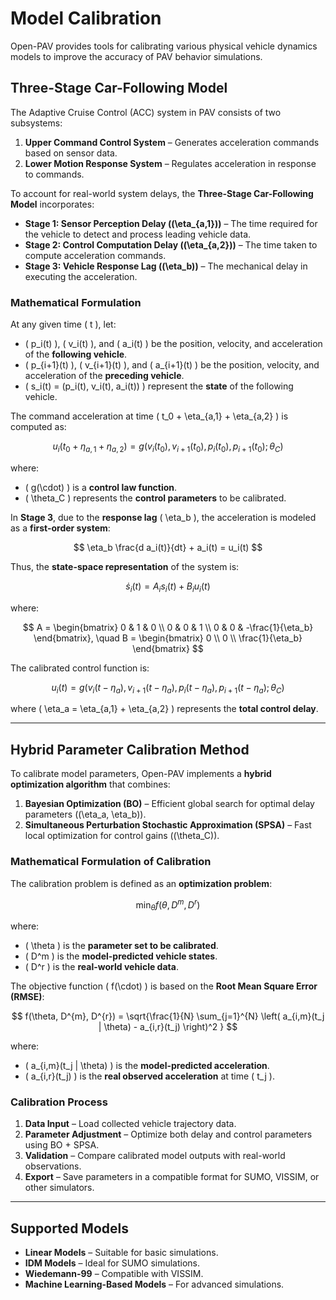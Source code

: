 # Model Calibration

Open-PAV provides tools for calibrating various physical vehicle dynamics models to improve the accuracy of PAV behavior simulations.

## Three-Stage Car-Following Model

The Adaptive Cruise Control (ACC) system in PAV consists of two subsystems:

1. **Upper Command Control System** – Generates acceleration commands based on sensor data.
2. **Lower Motion Response System** – Regulates acceleration in response to commands.

To account for real-world system delays, the **Three-Stage Car-Following Model** incorporates:
- **Stage 1: Sensor Perception Delay (\(\eta_{a,1}\))** – The time required for the vehicle to detect and process leading vehicle data.
- **Stage 2: Control Computation Delay (\(\eta_{a,2}\))** – The time taken to compute acceleration commands.
- **Stage 3: Vehicle Response Lag (\(\eta_b\))** – The mechanical delay in executing the acceleration.

### **Mathematical Formulation**
At any given time \( t \), let:
- \( p_i(t) \), \( v_i(t) \), and \( a_i(t) \) be the position, velocity, and acceleration of the **following vehicle**.
- \( p_{i+1}(t) \), \( v_{i+1}(t) \), and \( a_{i+1}(t) \) be the position, velocity, and acceleration of the **preceding vehicle**.
- \( s_i(t) = (p_i(t), v_i(t), a_i(t)) \) represent the **state** of the following vehicle.

The command acceleration at time \( t_0 + \eta_{a,1} + \eta_{a,2} \) is computed as:

$$
u_i(t_0 + \eta_{a,1} + \eta_{a,2}) = g(v_i(t_0), v_{i+1}(t_0), p_i(t_0), p_{i+1}(t_0); \theta_C)
$$

where:
- \( g(\cdot) \) is a **control law function**.
- \( \theta_C \) represents the **control parameters** to be calibrated.

In **Stage 3**, due to the **response lag** \( \eta_b \), the acceleration is modeled as a **first-order system**:

$$
\eta_b \frac{d a_i(t)}{dt} + a_i(t) = u_i(t)
$$

Thus, the **state-space representation** of the system is:

$$
\dot{s}_i(t) = A_i s_i(t) + B_i u_i(t)
$$

where:

$$
A =
\begin{bmatrix}
0 & 1 & 0 \\
0 & 0 & 1 \\
0 & 0 & -\frac{1}{\eta_b}
\end{bmatrix}, \quad
B =
\begin{bmatrix}
0 \\
0 \\
\frac{1}{\eta_b}
\end{bmatrix}
$$

The calibrated control function is:

$$
u_i(t) = g(v_i(t - \eta_a), v_{i+1}(t - \eta_a), p_i(t - \eta_a), p_{i+1}(t - \eta_a); \theta_C)
$$

where \( \eta_a = \eta_{a,1} + \eta_{a,2} \) represents the **total control delay**.

---

## Hybrid Parameter Calibration Method

To calibrate model parameters, Open-PAV implements a **hybrid optimization algorithm** that combines:

1. **Bayesian Optimization (BO)** – Efficient global search for optimal delay parameters (\(\eta_a, \eta_b\)).
2. **Simultaneous Perturbation Stochastic Approximation (SPSA)** – Fast local optimization for control gains (\(\theta_C\)).

### **Mathematical Formulation of Calibration**
The calibration problem is defined as an **optimization problem**:

$$
\min_{\theta} f(\theta, D^{m}, D^{r})
$$

where:
- \( \theta \) is the **parameter set to be calibrated**.
- \( D^m \) is the **model-predicted vehicle states**.
- \( D^r \) is the **real-world vehicle data**.

The objective function \( f(\cdot) \) is based on the **Root Mean Square Error (RMSE)**:

$$
f(\theta, D^{m}, D^{r}) = \sqrt{\frac{1}{N} \sum_{j=1}^{N} \left( a_{i,m}(t_j | \theta) - a_{i,r}(t_j) \right)^2 }
$$

where:
- \( a_{i,m}(t_j | \theta) \) is the **model-predicted acceleration**.
- \( a_{i,r}(t_j) \) is the **real observed acceleration** at time \( t_j \).

### **Calibration Process**
1. **Data Input** – Load collected vehicle trajectory data.
2. **Parameter Adjustment** – Optimize both delay and control parameters using BO + SPSA.
3. **Validation** – Compare calibrated model outputs with real-world observations.
4. **Export** – Save parameters in a compatible format for SUMO, VISSIM, or other simulators.

---

## Supported Models

- **Linear Models** – Suitable for basic simulations.
- **IDM Models** – Ideal for SUMO simulations.
- **Wiedemann-99** – Compatible with VISSIM.
- **Machine Learning-Based Models** – For advanced simulations.
